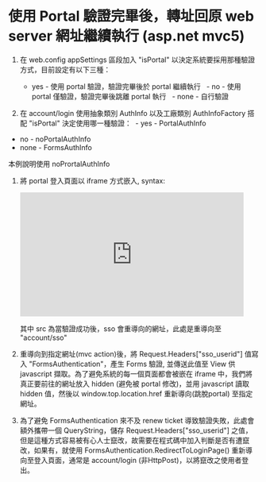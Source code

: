 # 使用 Portal 驗證完畢後，轉址回原 web server 網址繼續執行 (asp.net mvc5)
1. 在 web.config appSettings 區段加入 "isPortal" 以決定系統要採用那種驗證方式，目前設定有以下三種：
   
   - yes - 使用 portal 驗證，驗證完畢後於 portal 繼續執行
   - no - 使用 portal 僅驗證，驗證完畢後跳離 portal 執行
   - none - 自行驗證
   
2. 在 account/login 使用抽象類別 AuthInfo 以及工廠類別 AuthInfoFactory 搭配 "isPortal" 決定使用哪一種驗證：
  - yes - PortalAuthInfo
  - no - noPortalAuthInfo
  - none - FormsAuthInfo

本例說明使用 noPrortalAuthInfo
1.  將 portal 登入頁面以 iframe 方式嵌入,	syntax: 
    <iframe id="SsoIframe" src="http://sso.tku.edu.tw/aisinfo/bd/account/sso?&embed=YES")" frameborder="0" scrolling="no" style="width:450px; height:250px;"></iframe>
	
  	其中 src 為當驗證成功後，sso 會重導向的網址，此處是重導向至 "account/sso"

2. 重導向到指定網址(mvc action)後，將 Request.Headers["sso_userid"] 值寫入 "FormsAuthentication"，產生 Forms 驗證, 並傳送此值至 View 供 javascript 擷取。為了避免系統的每一個頁面都會被嵌在 iframe 中，我們將真正要前往的網址放入 hidden (避免被 portal 修改)，並用 javascript 讀取 hidden 值，然後以 window.top.location.href 重新導向(跳脫portal) 至指定網址。

3. 為了避免 FormsAuthentication 來不及 renew ticket 導致驗證失敗，此處會額外攜帶一個 QueryString，儲存 Request.Headers["sso_userid"] 之值，但是這種方式容易被有心人士竄改，故需要在程式碼中加入判斷是否有遭竄改，如果有，就使用 FormsAuthentication.RedirectToLoginPage() 重新導向至登入頁面，通常是 account/login (非HttpPost)，以將竄改之使用者登出。
